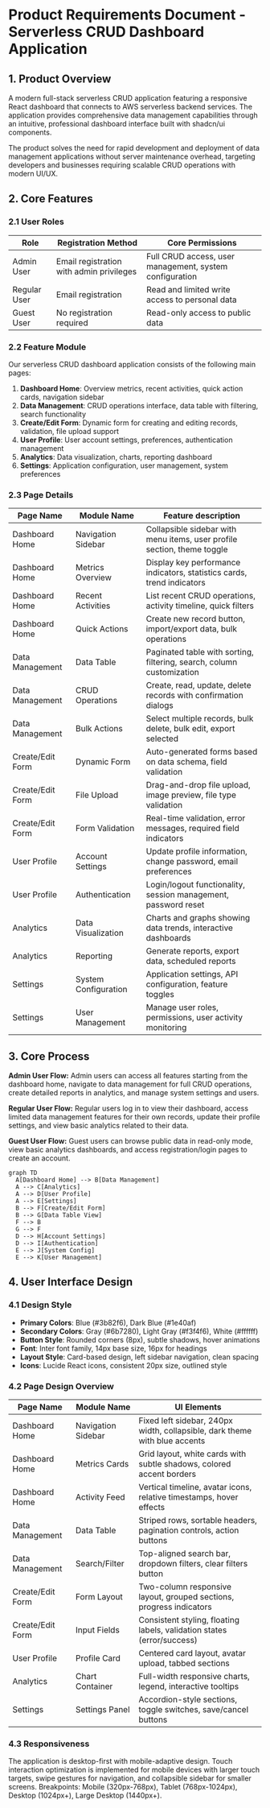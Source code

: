 # Product Requirements Document - Serverless CRUD Dashboard Application

## 1. Product Overview
A modern full-stack serverless CRUD application featuring a responsive React dashboard that connects to AWS serverless backend services. The application provides comprehensive data management capabilities through an intuitive, professional dashboard interface built with shadcn/ui components.

The product solves the need for rapid development and deployment of data management applications without server maintenance overhead, targeting developers and businesses requiring scalable CRUD operations with modern UI/UX.

## 2. Core Features

### 2.1 User Roles
| Role | Registration Method | Core Permissions |
|------|---------------------|------------------|
| Admin User | Email registration with admin privileges | Full CRUD access, user management, system configuration |
| Regular User | Email registration | Read and limited write access to personal data |
| Guest User | No registration required | Read-only access to public data |

### 2.2 Feature Module
Our serverless CRUD dashboard application consists of the following main pages:
1. **Dashboard Home**: Overview metrics, recent activities, quick action cards, navigation sidebar
2. **Data Management**: CRUD operations interface, data table with filtering, search functionality
3. **Create/Edit Form**: Dynamic form for creating and editing records, validation, file upload support
4. **User Profile**: User account settings, preferences, authentication management
5. **Analytics**: Data visualization, charts, reporting dashboard
6. **Settings**: Application configuration, user management, system preferences

### 2.3 Page Details
| Page Name | Module Name | Feature description |
|-----------|-------------|---------------------|
| Dashboard Home | Navigation Sidebar | Collapsible sidebar with menu items, user profile section, theme toggle |
| Dashboard Home | Metrics Overview | Display key performance indicators, statistics cards, trend indicators |
| Dashboard Home | Recent Activities | List recent CRUD operations, activity timeline, quick filters |
| Dashboard Home | Quick Actions | Create new record button, import/export data, bulk operations |
| Data Management | Data Table | Paginated table with sorting, filtering, search, column customization |
| Data Management | CRUD Operations | Create, read, update, delete records with confirmation dialogs |
| Data Management | Bulk Actions | Select multiple records, bulk delete, bulk edit, export selected |
| Create/Edit Form | Dynamic Form | Auto-generated forms based on data schema, field validation |
| Create/Edit Form | File Upload | Drag-and-drop file upload, image preview, file type validation |
| Create/Edit Form | Form Validation | Real-time validation, error messages, required field indicators |
| User Profile | Account Settings | Update profile information, change password, email preferences |
| User Profile | Authentication | Login/logout functionality, session management, password reset |
| Analytics | Data Visualization | Charts and graphs showing data trends, interactive dashboards |
| Analytics | Reporting | Generate reports, export data, scheduled reports |
| Settings | System Configuration | Application settings, API configuration, feature toggles |
| Settings | User Management | Manage user roles, permissions, user activity monitoring |

## 3. Core Process
**Admin User Flow:**
Admin users can access all features starting from the dashboard home, navigate to data management for full CRUD operations, create detailed reports in analytics, and manage system settings and users.

**Regular User Flow:**
Regular users log in to view their dashboard, access limited data management features for their own records, update their profile settings, and view basic analytics related to their data.

**Guest User Flow:**
Guest users can browse public data in read-only mode, view basic analytics dashboards, and access registration/login pages to create an account.

```mermaid
graph TD
  A[Dashboard Home] --> B[Data Management]
  A --> C[Analytics]
  A --> D[User Profile]
  A --> E[Settings]
  B --> F[Create/Edit Form]
  B --> G[Data Table View]
  F --> B
  G --> F
  D --> H[Account Settings]
  D --> I[Authentication]
  E --> J[System Config]
  E --> K[User Management]
```

## 4. User Interface Design
### 4.1 Design Style
- **Primary Colors**: Blue (#3b82f6), Dark Blue (#1e40af)
- **Secondary Colors**: Gray (#6b7280), Light Gray (#f3f4f6), White (#ffffff)
- **Button Style**: Rounded corners (8px), subtle shadows, hover animations
- **Font**: Inter font family, 14px base size, 16px for headings
- **Layout Style**: Card-based design, left sidebar navigation, clean spacing
- **Icons**: Lucide React icons, consistent 20px size, outlined style

### 4.2 Page Design Overview
| Page Name | Module Name | UI Elements |
|-----------|-------------|-------------|
| Dashboard Home | Navigation Sidebar | Fixed left sidebar, 240px width, collapsible, dark theme with blue accents |
| Dashboard Home | Metrics Cards | Grid layout, white cards with subtle shadows, colored accent borders |
| Dashboard Home | Activity Feed | Vertical timeline, avatar icons, relative timestamps, hover effects |
| Data Management | Data Table | Striped rows, sortable headers, pagination controls, action buttons |
| Data Management | Search/Filter | Top-aligned search bar, dropdown filters, clear filters button |
| Create/Edit Form | Form Layout | Two-column responsive layout, grouped sections, progress indicators |
| Create/Edit Form | Input Fields | Consistent styling, floating labels, validation states (error/success) |
| User Profile | Profile Card | Centered card layout, avatar upload, tabbed sections |
| Analytics | Chart Container | Full-width responsive charts, legend, interactive tooltips |
| Settings | Settings Panel | Accordion-style sections, toggle switches, save/cancel buttons |

### 4.3 Responsiveness
The application is desktop-first with mobile-adaptive design. Touch interaction optimization is implemented for mobile devices with larger touch targets, swipe gestures for navigation, and collapsible sidebar for smaller screens. Breakpoints: Mobile (320px-768px), Tablet (768px-1024px), Desktop (1024px+), Large Desktop (1440px+).